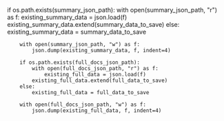 if os.path.exists(summary_json_path):
            with open(summary_json_path, "r") as f:
                existing_summary_data = json.load(f)
            existing_summary_data.extend(summary_data_to_save)
        else:
            existing_summary_data = summary_data_to_save

        with open(summary_json_path, "w") as f:
            json.dump(existing_summary_data, f, indent=4)

        if os.path.exists(full_docs_json_path):
            with open(full_docs_json_path, "r") as f:
                existing_full_data = json.load(f)
            existing_full_data.extend(full_data_to_save)
        else:
            existing_full_data = full_data_to_save

        with open(full_docs_json_path, "w") as f:
            json.dump(existing_full_data, f, indent=4)
